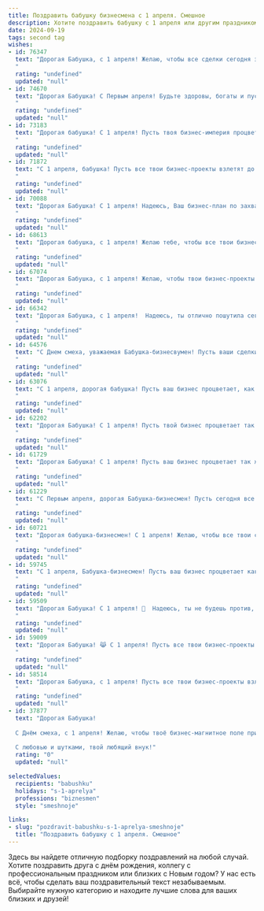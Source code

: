 ```yaml
---
title: Поздравить бабушку бизнесмена с 1 апреля. Смешное
description: Хотите поздравить бабушку с 1 апреля или другим праздником? Наш ИИ создаст незабываемое поздравление, а вы обязательно выделитесь среди других.  
date: 2024-09-19
tags: second tag
wishes:
- id: 76347
  text: "Дорогая Бабушка, с 1 апреля! Желаю, чтобы все сделки сегодня заключались легко и быстро, а прибыль росла быстрее, чем цены на нефть! Пусть шутки будут удачными, а конкуренты - добрыми и щедрыми! 😉
  "
  rating: "undefined"
  updated: "null"
- id: 74670
  text: "Дорогая Бабушка! С Первым апреля! Будьте здоровы, богаты и пусть ваши бизнес-проекты процветают как первоцветы! 🌷💰😉
  "
  rating: "undefined"
  updated: "null"
- id: 73183
  text: "Дорогая бабушка! С 1 апреля! Пусть твоя бизнес-империя процветает, а сделки заключаются с такой легкостью, как ты смешишь нас своими шутками! 😉
  "
  rating: "undefined"
  updated: "null"
- id: 71872
  text: "С 1 апреля, бабушка! Пусть все твои бизнес-проекты взлетят до небес, а прибыль будет такой же стабильной, как курс рубля в 1998-м! 🤑
  "
  rating: "undefined"
  updated: "null"
- id: 70088
  text: "Дорогая Бабушка! С 1 апреля! Надеюсь, Ваш бизнес-план по захвату мира сегодня продвигается как по маслу! 😉  Желаю Вам столько сделок, сколько у Вас внуков, и пусть все они будут выгодными!
  "
  rating: "undefined"
  updated: "null"
- id: 68613
  text: "Дорогая бабушка, с 1 апреля! Желаю тебе, чтобы все твои бизнес-проекты были такими же удачными, как твои пироги, и чтобы твои акции росли быстрее, чем твои любимые цветы!
  "
  rating: "undefined"
  updated: "null"
- id: 67074
  text: "Дорогая Бабушка, с 1 апреля! Желаю, чтобы твои бизнес-проекты процветали, как первоцветы в весеннем лесу, и чтобы покровительница финансов Фортуна всегда  тебя  благоволила!  😂
  "
  rating: "undefined"
  updated: "null"
- id: 66342
  text: "Дорогая Бабушка, с 1 апреля!  Надеюсь, ты отлично пошутила сегодня, ведь ты же бизнесмен!  😄  Желаю тебе такого же блестящего  старта в этой весне, как и в твоей карьере! Пусть удача  сопровождает тебя во всех начинаниях, а деньги текут рекой! 🎉
  "
  rating: "undefined"
  updated: "null"
- id: 64576
  text: "С Днем смеха, уважаемая Бабушка-бизнесвумен! Пусть ваши сделки всегда бывают удачными, а конкуренты — только на словах! 😄  Желаю вам  остроумия,  неиссякаемой энергии и новых успешных проектов!
  "
  rating: "undefined"
  updated: "null"
- id: 63076
  text: "С 1 апреля, дорогая бабушка! Пусть ваш бизнес процветает, как первоапрельские шутки, и приносит вам миллионы, как смеха от каждой удачной шутливой авантюры! 😉
  "
  rating: "undefined"
  updated: "null"
- id: 62202
  text: "Дорогая Бабушка! С 1 апреля! Пусть твой бизнес процветает так же стремительно, как цены на нефть в 2008 году, а конкуренты бегут от тебя, как кролики от морковки! 😄🎉
  "
  rating: "undefined"
  updated: "null"
- id: 61729
  text: "Дорогая Бабушка! С 1 апреля! Пусть ваш бизнес процветает так же быстро, как мы подшучиваем друг над другом в этот день! 😉  Желаю, чтобы сделки заключались легко, как смех раздается на празднике, и чтобы ваш капитал рос так же стремительно, как мы с вами любим подшучивать друг над другом! 😜
  "
  rating: "undefined"
  updated: "null"
- id: 61229
  text: "С Первым апреля, дорогая Бабушка-бизнесмен! Пусть сегодня все сделки будут удачными, а конкуренты — не такими уж и страшными! 😂
  "
  rating: "undefined"
  updated: "null"
- id: 60721
  text: "Дорогая бабушка-бизнесмен! С 1 апреля! Желаю, чтобы все твои сделки были \"золотые\", а конкурирующие фирмы - \"просто пыль\"! Пусть конкуренты \"танцуют под твою дудку\", а удача всегда будет на твоей стороне! 😉
  "
  rating: "undefined"
  updated: "null"
- id: 59745
  text: "С 1 апреля, Бабушка-бизнесмен! Пусть ваш бизнес процветает как первые весенние цветы, а сделки заключаются так же легко, как  в апрельский Fool's Day! 😉
  "
  rating: "undefined"
  updated: "null"
- id: 59509
  text: "Дорогая Бабушка! С 1 апреля! 🥳  Надеюсь, ты не будешь против, если я немного пошучу? 😉 Как успехи в бизнесе? Уже освоила новый трюк – как заставить клиентов инвестировать в… гм…  ну, в общем, в твои пенсионные мечты? 😂  В любом случае, желаю тебе успехов,  и пусть удача всегда улыбается тебе!  😜
  "
  rating: "undefined"
  updated: "null"
- id: 59009
  text: "Дорогая Бабушка! 😹 С 1 апреля! Пусть все твои бизнес-проекты сегодня принесут не только прибыль, но и море веселья! Желаю, чтобы твой рабочий день был наполнен шутками, розыгрышами и позитивом! 😜
  "
  rating: "undefined"
  updated: "null"
- id: 58514
  text: "Дорогая Бабушка, с 1 апреля! Пусть все твои бизнес-проекты взлетают до небес, а конкуренты падают \"ниже плинтуса\"!  😁  Желаю тебе много-много выгодных сделок, чтобы ты могла порадовать себя и нас новыми крутыми покупками! 🎉  Будь всегда бодрой, энергичной и не теряй  \"остроумия\" в своих делах! 😉
  "
  rating: "undefined"
  updated: "null"
- id: 37877
  text: "Дорогая Бабушка!
  
  С Днём смеха, с 1 апреля! Желаю, чтобы твоё бизнес-магнитное поле привлекало только удачу и хорошее настроение, а конкуренты падали от смеха, когда увидят, что твои идеи не поддаются весёлым шуткам! Пусть каждое утро начинается с улыбки, а каждый вечер заканчивается хорошей сделкой. Не забывай, что даже самый серьёзный бизнесмен должен иметь чувства юмора!
  
  С любовью и шутками, твой любящий внук!"
  rating: "0"
  updated: "null"

selectedValues:
  recipients: "babushku"
  holidays: "s-1-aprelya"
  professions: "biznesmen"
  style: "smeshnoje"

links:
- slug: "pozdravit-babushku-s-1-aprelya-smeshnoje"
  title: "Поздравить бабушку с 1 апреля. Смешное"
---
```


Здесь вы найдете отличную подборку поздравлений на любой случай. 
Хотите поздравить друга с днём рождения, коллегу с профессиональным праздником или близких с Новым годом? У нас есть всё, чтобы сделать ваш поздравительный текст незабываемым. Выбирайте нужную категорию и находите лучшие слова для ваших близких и друзей!
